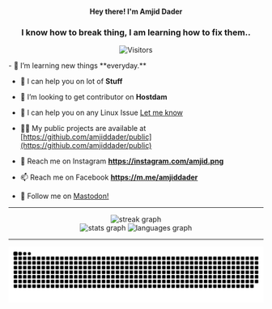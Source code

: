 <div align="center">
<h4> Hey there! I'm <b> Amjid Dader </b></h4>

<h3>I know how to break thing, I am learning how to fix them..</h3>

![Visitors](https://api.visitorbadge.io/api/visitors?path=amjiddader&label=VISITORS&labelColor=%232ccce4&countColor=%23f47373&labelStyle=upper)

</div>
- 🔭 I’m learning new things **everyday.**

- 🌱 I can help you on lot of **Stuff**

- 👯 I’m looking to get contributor on **Hostdam**

- 🤝 I can help you on any Linux Issue [Let me know](https://m.me/amjiddader)

- 👨‍💻 My public projects are available at [https://githiub.com/amjiddader/public](https://githiub.com/amjiddader/public)

- 💬 Reach me on Instagram **https://instagram.com/amjid.png**

- 📫 Reach me on Facebook **https://m.me/amjiddader**

- 📄 Follow me on <a href="https://wansaw.com/@amjiddader" rel="me">Mastodon!</a>

<hr>

<!-- - 📄 What i am doing? [Small project for local community - Contribute?](https://github.com/wansawinc/sairbeen)


- ⚡ Fun fact **i am from Kupwara #kashmir** 

<h3 align="left">Connect with me</h3>
<p align="left">
<a href="https://twitter.com/amjiddader" target="blank"><img align="center" src="https://cdn.jsdelivr.net/npm/simple-icons@3.0.1/icons/twitter.svg" alt="amjiddader" height="30" width="40" /></a>
<a href="https://fb.com/amjiddader" target="blank"><img align="center" src="https://cdn.jsdelivr.net/npm/simple-icons@3.0.1/icons/facebook.svg" alt="amjiddader" height="30" width="40" /></a>
<a href="https://instagram.com/login.js" target="blank"><img align="center" src="https://cdn.jsdelivr.net/npm/simple-icons@3.0.1/icons/instagram.svg" alt="amjid.png" height="30" width="40" /></a>
</p> 
-->
<div align="center">
  <img src="https://streak-stats.demolab.com?user=amjiddader&theme=tokyonight-duo&border_radius=1.0&date_format=j%20M%5B%20Y%5D&card_width=655" alt="streak graph"  />
  <br>

  <img src="https://github-readme-stats.vercel.app/api?username=amjiddader&hide_title=false&hide_rank=false&show_icons=true&include_all_commits=true&count_private=true&disable_animations=false&theme=radical&locale=en&hide_border=false" height="150" alt="stats graph"  />  
  <img src="https://github-readme-stats.vercel.app/api/top-langs?username=sparrow9616&locale=en&hide_title=false&layout=compact&card_width=320&langs_count=5&theme=radical&hide_border=false" height="150" alt="languages graph"  />
  <br>
  <hr>
  <img align="center" src="https://github.com/amjiddader/snk/raw/refs/heads/output/github-contribution-grid-snake-dark.svg" alt="amjiddader" />
</div>





<!--
**amjiddader/amjiddader** is a ✨ _special_ ✨ repository because its `README.md` (this file) appears on your GitHub profile.

Here are some ideas to get you started:

- 🔭 I’m currently working on ...
- 🌱 I’m currently learning ...
- 👯 I’m looking to collaborate on ...
- 🤔 I’m looking for help with ...
- 💬 Ask me about ...
- 📫 How to reach me: ...
- 😄 Pronouns: ...
- ⚡ Fun fact: ...

-->
